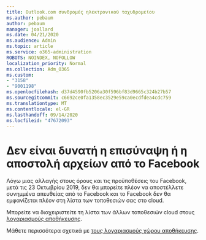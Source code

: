 ```yaml
---
title: Outlook.com συνδρομές ηλεκτρονικού ταχυδρομείου
ms.author: pebaum
author: pebaum
manager: joallard
ms.date: 04/21/2020
ms.audience: Admin
ms.topic: article
ms.service: o365-administration
ROBOTS: NOINDEX, NOFOLLOW
localization_priority: Normal
ms.collection: Adm_O365
ms.custom:
- "3158"
- "9001198"
ms.openlocfilehash: d37d4590fb5206a30f596bf83d9665c324b27b57
ms.sourcegitcommit: c6692ce0fa1358ec3529e59ca0ecdfdea4cdc759
ms.translationtype: MT
ms.contentlocale: el-GR
ms.lasthandoff: 09/14/2020
ms.locfileid: "47672093"
---
```

# <a name="unable-to-attach-or-upload-files-from-facebook"></a>Δεν είναι δυνατή η επισύναψη ή η αποστολή αρχείων από το Facebook

Λόγω μιας αλλαγής στους όρους και τις προϋποθέσεις του Facebook, μετά τις 23 Οκτωβρίου 2019, δεν θα μπορείτε πλέον να αποστέλλετε συνημμένα απευθείας από το Facebook και το Facebook δεν θα εμφανίζεται πλέον στη λίστα των τοποθεσιών σας στο cloud. 

Μπορείτε να διαχειριστείτε τη λίστα των άλλων τοποθεσιών cloud στους [λογαριασμούς αποθήκευσης](https://go.microsoft.com/fwlink/?linkid=2111075).

Μάθετε περισσότερα σχετικά με [τους λογαριασμούς χώρου αποθήκευσης](https://support.office.com/article/477cb7cc-5732-4c40-8f23-30472de8138a).
  